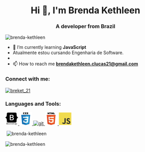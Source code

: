 <h1 align="center">Hi 👋, I'm Brenda Kethleen</h1>
<h3 align="center">A developer from Brazil</h3>

<p align="left"> <img src="https://komarev.com/ghpvc/?username=brenda-kethleen&label=Profile%20views&color=0e75b6&style=flat" alt="brenda-kethleen" /> </p>

- 🌱 I’m currently learning **JavaScript**
- Atualmente  estou  cursando Engenharia de Software.
- 
- 📫 How to reach me **brendakethleen.clucas21@gmail.com**

<h3 align="left">Connect with me:</h3>
<p align="left">
<a href="https://instagram.com/breket_21" target="blank"><img align="center" src="https://raw.githubusercontent.com/rahuldkjain/github-profile-readme-generator/master/src/images/icons/Social/instagram.svg" alt="breket_21" height="30" width="40" /></a>
</p>

<h3 align="left">Languages and Tools:</h3>
<p align="left"> <a href="https://getbootstrap.com" target="_blank"> <img src="https://raw.githubusercontent.com/devicons/devicon/master/icons/bootstrap/bootstrap-plain-wordmark.svg" alt="bootstrap" width="40" height="40"/> </a> <a href="https://www.w3schools.com/css/" target="_blank"> <img src="https://raw.githubusercontent.com/devicons/devicon/master/icons/css3/css3-original-wordmark.svg" alt="css3" width="40" height="40"/> </a> <a href="https://git-scm.com/" target="_blank"> <img src="https://www.vectorlogo.zone/logos/git-scm/git-scm-icon.svg" alt="git" width="40" height="40"/> </a> <a href="https://www.w3.org/html/" target="_blank"> <img src="https://raw.githubusercontent.com/devicons/devicon/master/icons/html5/html5-original-wordmark.svg" alt="html5" width="40" height="40"/> </a> <a href="https://developer.mozilla.org/en-US/docs/Web/JavaScript" target="_blank"> <img src="https://raw.githubusercontent.com/devicons/devicon/master/icons/javascript/javascript-original.svg" alt="javascript" width="40" height="40"/> </a> </p>



<p>&nbsp;<img align="center" src="https://github-readme-stats.vercel.app/api?username=brenda-kethleen&show_icons=true&locale=en" alt="brenda-kethleen" /></p>

<p><img align="center" src="https://github-readme-streak-stats.herokuapp.com/?user=brenda-kethleen&" alt="brenda-kethleen" /></p>
